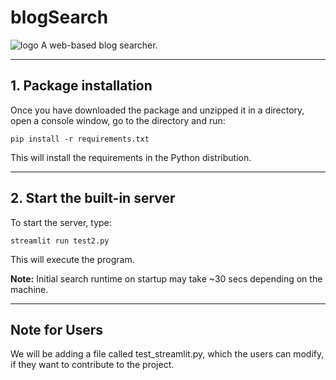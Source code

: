 # blogSearch

![logo](https://github.com/BrainStormYourWayIn/ddg_project/blob/main/blogSearch-removebg-preview.png)
A web-based blog searcher.

__________________

## 1. Package installation

Once you have downloaded the package and unzipped it in a directory, open a console window, go to the directory and run:

`pip install -r requirements.txt`

This will install the requirements in the Python distribution.

__________________

## 2. Start the built-in server

To start the server, type:

`streamlit run test2.py`

This will execute the program.

**Note:** Initial search runtime on startup may take ~30 secs depending on the machine.

__________________

## Note for Users

We will be adding a file called test_streamlit.py, which the users can modify, if they want to contribute to the project.